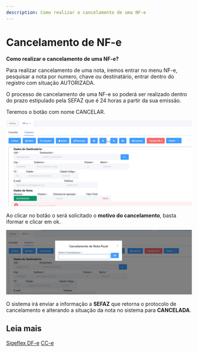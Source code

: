 ```yaml
---
description: Como realizar o cancelamento de uma NF-e
---
```


# Cancelamento de NF-e

**Como realizar o cancelamento de uma NF-e?**

Para realizar cancelamento de uma nota, iremos entrar no menu NF-e, pesquisar a nota por numero, chave ou destinatário, entrar dentro do registro com situação AUTORIZADA.&#x20;

O processo de cancelamento de uma NF-e so poderá ser realizado dentro do prazo estipulado pela SEFAZ que é 24 horas a partir da sua emissão.

Teremos o botão com nome CANCELAR.

![](<../../../../.gitbook/assets/image (104).png>)

Ao clicar no botão o será solicitado o **motivo do cancelamento**, basta iformar e clicar em ok.

![](<../../../../.gitbook/assets/image (105).png>)

O sistema irá enviar a informação a **SEFAZ** que retorna o protocolo de cancelamento e alterando a situação da nota no sistema para **CANCELADA**.

## Leia mais

[Sigeflex DF-e](broken-reference) [CC-e](cc-e.md)
